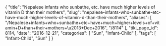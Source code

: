 {
    "title": "Nepalese infants who sunbathe, etc. have much higher levels of vitamin D than their mothers",
    "slug": "nepalese-infants-who-sunbathe-etc-have-much-higher-levels-of-vitamin-d-than-their-mothers",
    "aliases": [
        "/Nepalese+infants+who+sunbathe+etc+have+much+higher+levels+of+vitamin+D+than+their+mothers+\u2013+Dec+2016",
        "/8114"
    ],
    "tiki_page_id": 8114,
    "date": "2016-12-21",
    "categories": [
        "Sun",
        "Infant-Child"
    ],
    "tags": [
        "Infant-Child",
        "Sun"
    ]
}